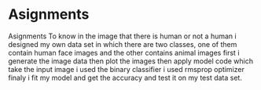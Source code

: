 # Asignments
Asignments
To know in the image that there is human or not a human i designed my own data set in which there are two classes, one of them contain human face
images and the other contains animal images first i generate the image data then plot the images then apply model code which take the input image 
i used the binary classifier i used rmsprop optimizer finaly i fit my model and get the accuracy and test it on my test data set.
